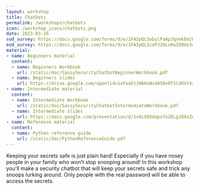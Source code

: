 ```yaml
---
layout: workshop
title: Chatbots
permalink: /workshops/chatbots
icon: /workshop_icons/chatbots.png
date: 2023-03-26
sod_survey: https://docs.google.com/forms/d/e/1FAIpQLSebulPaApJqnekEm2FXL1TOmRzlyxwIrZDgsugICSu6YTcOUA/viewform?vc=0&c=0&w=1&flr=0
eod_survey: https://docs.google.com/forms/d/e/1FAIpQLScoPJ26LvKwIXBUo3dwybCwQLb3qlGCczRhMp--VakGNLbAfw/viewform?vc=0&c=0&w=1&flr=0
material:
- name: Beginners material
  content:
  - name: Beginners Workbook
    url: /static/doc/SassySecurityChatbotBeginnerWorkbook.pdf
  - name: Beginners slides
    url: https://drive.google.com/open?id=1xFeoEtJHA0sWv4A50vRTSC4RVt4z-EsP0FB2P--yMRI
- name: Intermediate material
  content:
  - name: Intermediate Workbook
    url: /static/doc/SassySecurityChatbotIntermediateWorkbook.pdf
  - name: Intermediate slides
    url: https://docs.google.com/presentation/d/1vbLS0XdapofoZ8LgJ8XxZnkrZ17xskd_sECqg9XKPFo/edit?usp=sharing
- name: Reference material
  content:
  - name: Python reference guide
    url: /static/doc/PythonReferenceGuide.pdf
---
```


Keeping your secrets safe is just plain hard! Especially if you have nosey people in your family who won’t stop snooping around!
In this workshop you'll make a security chatbot that will keep your secrets safe and trick any snoops lurking around. Only people with the real password will be able to access the secrets.

